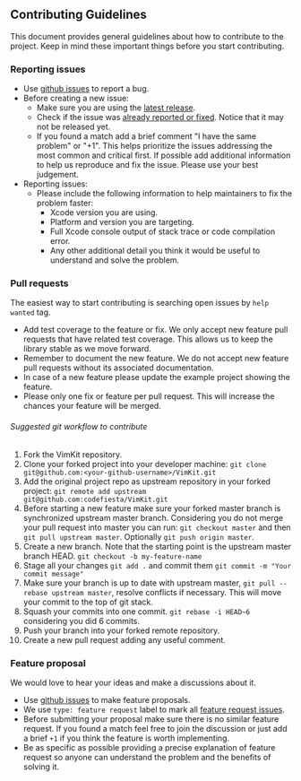 Contributing Guidelines
--------------------------------------------------

This document provides general guidelines about how to contribute to the project. Keep in mind these important things before you start contributing.

### Reporting issues

* Use [github issues](https://github.com/codefiesta/VimKit/issues) to report a bug.
* Before creating a new issue:
  * Make sure you are using the [latest release](https://github.com/codefiesta/VimKit/releases).
  * Check if the issue was [already reported or fixed](https://github.com/codefiesta/VimKit/issues?utf8=%E2%9C%93&q=is%3Aissue). Notice that it may not be released yet.
  * If you found a match add a brief comment "I have the same problem" or "+1". This helps prioritize the issues addressing the most common and critical first. If possible add additional information to help us reproduce and fix the issue. Please use your best judgement.    
* Reporting issues:
  * Please include the following information to help maintainers to fix the problem faster:
    * Xcode version you are using.
    * Platform and version you are targeting.
    * Full Xcode console output of stack trace or code compilation error.
    * Any other additional detail you think it would be useful to understand and solve the problem.


### Pull requests

The easiest way to start contributing is searching open issues by `help wanted` tag.

* Add test coverage to the feature or fix. We only accept new feature pull requests that have related test coverage. This allows us to keep the library stable as we move forward.
* Remember to document the new feature. We do not accept new feature pull requests without its associated documentation.
* In case of a new feature please update the example project showing the feature.
* Please only one fix or feature per pull request. This will increase the chances your feature will be merged.


###### Suggested git workflow to contribute

1. Fork the VimKit repository.
2. Clone your forked project into your developer machine: `git clone git@github.com:<your-github-username>/VimKit.git`
3. Add the original project repo as upstream repository in your forked project: `git remote add upstream git@github.com:codefiesta/VimKit.git`
4. Before starting a new feature make sure your forked master branch is synchronized upstream master branch. Considering you do not merge your pull request into master you can run: `git checkout master` and then `git pull upstream master`. Optionally `git push origin master`.
5. Create a new branch. Note that the starting point is the upstream master branch HEAD. `git checkout -b my-feature-name`
6. Stage all your changes `git add .` and commit them `git commit -m "Your commit message"`
7. Make sure your branch is up to date with upstream master, `git pull --rebase upstream master`, resolve conflicts if necessary. This will move your commit to the top of git stack.
8. Squash your commits into one commit. `git rebase -i HEAD~6` considering you did 6 commits.
9. Push your branch into your forked remote repository.
10. Create a new pull request adding any useful comment.


### Feature proposal

We would love to hear your ideas and make a discussions about it.

* Use [github issues](https://github.com/codefiesta/VimKit/issues) to make feature proposals.
* We use `type: feature request` label to mark all [feature request issues](https://github.com/codefiesta/VimKit/labels/type%3A%20feature%20request).
* Before submitting your proposal make sure there is no similar feature request. If you found a match feel free to join the discussion or just add a brief `+1` if you think the feature is worth implementing.
* Be as specific as possible providing a precise explanation of feature request so anyone can understand the problem and the benefits of solving it.

